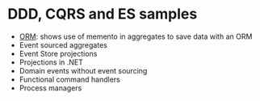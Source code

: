 # DDD, CQRS and ES samples

- [ORM](/OrmAggregates): shows use of memento in aggregates to save data with an ORM
- Event sourced aggregates
- Event Store projections
- Projections in .NET
- Domain events without event sourcing
- Functional command handlers
- Process managers